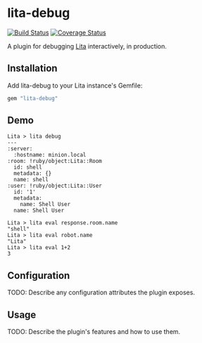 # lita-debug

[![Build Status](https://travis-ci.org/spajus/lita-debug.png?branch=master)](https://travis-ci.org/spajus/lita-debug?branc=master)
[![Coverage Status](https://coveralls.io/repos/github/spajus/lita-debug/badge.svg?branch=master)](https://coveralls.io/github/spajus/lita-debug?branch=master)

A plugin for debugging [Lita](https://www.lita.io) interactively, in
production.

## Installation

Add lita-debug to your Lita instance's Gemfile:

``` ruby
gem "lita-debug"
```

## Demo

```
Lita > lita debug
---
:server:
  :hostname: minion.local
:room: !ruby/object:Lita::Room
  id: shell
  metadata: {}
  name: shell
:user: !ruby/object:Lita::User
  id: '1'
  metadata:
    name: Shell User
  name: Shell User

Lita > lita eval response.room.name
"shell"
Lita > lita eval robot.name
"Lita"
Lita > lita eval 1+2
3
```

## Configuration

TODO: Describe any configuration attributes the plugin exposes.

## Usage

TODO: Describe the plugin's features and how to use them.
